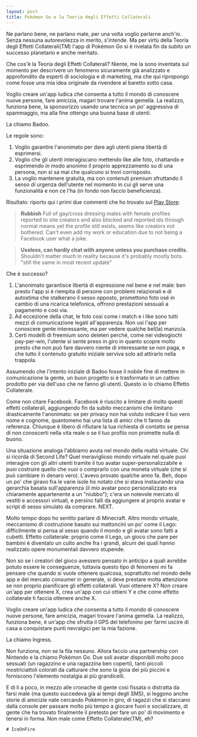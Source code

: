 ```yaml
---
layout: post
title: Pokémon Go e la Teoria degli Effetti Collaterali
---
```

Ne parlano bene, ne parlano male, per una volta voglio parlarne anch'io. Senza nessuna autorevolezza in merito, s'intende. Ma per virtù della Teoria degli Effetti Collaterali(TM) l'app di Pokémon Go si è rivelata fin da subito un successo planetario e anche meritato.

Che cos'è la Teoria degli Effetti Collaterali? Niente, me la sono inventata sul momento per descrivere un fenomeno sicuramente già analizzato e approfondito da esperti di sociologia e di marketing, ma che qui ripropongo come fosse una mia idea originale da rivendere al baretto sotto casa.

Voglio creare un'app ludica che consenta a tutto il mondo di conoscere nuove persone, fare amicizia, magari trovare l'anima gemella. La realizzo, funziona bene, la sponsorizzo usando una tecnica un po' aggressiva di spammaggio, ma alla fine ottengo una buona base di utenti.

La chiamo Badoo.

Le regole sono:
1. Voglio garantire l'anonimato per dare agli utenti piena libertà di esprimersi.
2. Voglio che gli utenti interagiscano mettendo like alle foto, chattando e esprimendo in modo anonimo il proprio apprezzamento su di una persona, non si sa mai che qualcuno si trovi corrisposto.
3. La voglio mantenere gratuita, ma con contenuti premium sfruttando il senso di urgenza dell'utente nel momento in cui gli serve una funzionalità e non ce l'ha (in fondo non faccio beneficienza).

Risultato: riporto qui i primi due commenti che ho trovato sul [Play Store](https://play.google.com/store/apps/details?id=com.badoo.mobile):

> **Rubbish** Full of gay/cross dressing males with female profiles reported to site creators and also blocked and reported ids through normal means yet the profile still exists, seems like creators not bothered. Can't even add my work or education due to not being a Facebook user what a joke.

> **Useless, can hardly chat with anyone unless you purchase credits.** Shouldn't matter much in reality because it's probably mostly bots. "still the same in most recent update"

Che è successo?
1. L'anonimato garantisce libertà di espressione nel bene e nel male: ben presto l'app si è riempita di persone con problemi relazionali e di autostima che stalkerano il sesso opposto, promettono foto osé in cambio di una ricarica telefonica, offrono prestazioni sessuali a pagamento e così via.
2. Ad eccezione della chat, le foto così come i match e i like sono tutti mezzi di comunicazione legati all'apparenza. Non usi l'app per conoscere gente interessante, ma per vedere qualche bel(la) manzo/a.
3. Certi modelli di freemium sono deleteri perché, come nei videogiochi pay-per-win, l'utente si sente preso in giro in quanto scopre molto presto che non può fare davvero niente di interessante se non paga, e che tutto il contenuto gratuito iniziale serviva solo ad attirarlo nella trappola.

Assumendo che l'intento iniziale di Badoo fosse il nobile fine di mettere in comunicazione la gente, un buon progetto si è trasformato in un cattivo prodotto per via dell'uso che ne fanno gli utenti. Questo io lo chiamo Effetto Collaterale.

Come non citare Facebook. Facebook è riuscito a limitare di molto questi effetti collaterali, aggiungendo fin da subito meccanismi che limitano drasticamente l'anonimato: se per privacy non hai voluto indicare il tuo vero nome e cognome, quantomeno hai una lista di amici che ti fanno da referenza. Chiunque è libero di rifiutare la tua richiesta di contatto se pensa di non conoscerti nella vita reale o se il tuo profilo non promette nulla di buono.

Una situazione analoga l'abbiamo avuta nel mondo della realtà virtuale. Chi si ricorda di Second Life? Quel meraviglioso mondo virtuale nel quale puoi interagire con gli altri utenti tramite il tuo avatar super-personalizzabile e puoi costruire quello che vuoi o comprarlo con una moneta virtuale (che si può cambiare in denaro vero). L'avevo provato qualche anno fa. Beh, dopo un po' che giravo fra le varie isole ho notato che si stava instaurando una gerarchia basata sull'apparenza (il mio avatar poco personalizzato era chiaramente appartenente a un "niubbo"); c'era un notevole mercato di vestiti e accessori virtuali, e persino falli da aggiungere al proprio avatar e script di sesso simulato da comprare. NEXT.

Molto tempo dopo ho sentito parlare di Minecraft. Altro mondo virtuale, meccanismo di costruzione basato sui mattoncini un po' come il Lego: difficilmente si pensa al sesso quando il mondo e gli avatar sono fatti a cubetti. Effetto collaterale: proprio come il Lego, un gioco che pare per bambini è diventato un culto anche fra i grandi, alcuni dei quali hanno realizzato opere monumentali davvero stupende.

Non so se i creatori del gioco avessero pensato in anticipo a quali avrebbe potuto essere le conseguenze, tuttavia questo tipo di fenomeni mi fa pensare che quando si vuole ottenere qualcosa, soprattutto nel mondo delle app e del mercato consumer in generale, si deve prestare molta attenzione se non proprio pianificare gli effetti collaterali. Vuoi ottenere X? Non creare un'app per ottenere X, crea un'app con cui ottieni Y e che come effetto collaterale ti faccia ottenere anche X.

Voglio creare un'app ludica che consenta a tutto il mondo di conoscere nuove persone, fare amicizia, magari trovare l'anima gemella. La realizzo, funziona bene, è un'app che sfrutta il GPS del telefonino per farmi uscire di casa a conquistare punti nevralgici per la mia fazione.

La chiamo Ingress.

Non funziona, non se la fila nessuno. Allora faccio una partnership con Nintendo e la chiamo Pokémon Go. Due soli avatar disponibili molto poco sessuati (un ragazzino e una ragazzina ben coperti), tanti piccoli mostriciattoli colorati da catturare che sono la gioia dei più piccini e forniscono l'elemento nostalgia ai più grandicelli.

E di lì a poco, in mezzo alle cronache di gente così fissata o distratta da farsi male (ma questo succedeva già ai tempi degli SMS), si leggono anche storie di amicizie nate cercando Pokémon in giro, di ragazzi che si staccano dalla console per passare molto più tempo a giocare fuori e socializzare, di gente che ha trovato finalmente il pretesto per fare un po' di movimento e tenersi in forma. Non male come Effetto Collaterale(TM), eh?

```
# IceOnFire
```
